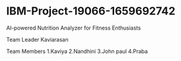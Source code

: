 # IBM-Project-19066-1659692742
AI-powered Nutrition Analyzer for Fitness Enthusiasts


Team Leader
Kaviarasan

Team Members
1.Kaviya
2.Nandhini
3.John paul
4.Praba
